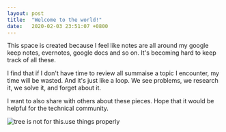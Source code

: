 ```yaml
---
layout: post
title:  "Welcome to the world!"
date:   2020-02-03 23:51:07 +0800
---
```

This space is created because I feel like notes are all around my google keep notes, evernotes, google docs and so on. It's becoming hard to keep track of all these.

I find that if I don't have time to review all summaise a topic I encounter, my time will be wasted. And it's just like a loop. We see problems, we research it, we solve it, and forget about it.

I want to also share with others about these pieces. Hope that it would be helpful for the technical community. 

![tree is not for this.use things properly]({{site.baseurl}}/resources/IMG_0231.JPEG)